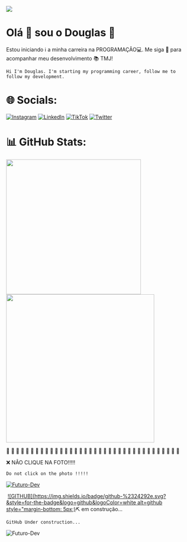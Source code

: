 ![](https://user-images.githubusercontent.com/74038190/215283417-55c9fe42-d47b-4b51-94d1-cfc135280cbd.gif)



# Olá 👋  sou o Douglas :boy:



Estou iniciando :information_source: a minha carreira na PROGRAMAÇÂO:computer:. Me siga :sparkling_heart: para acompanhar meu desenvolvimento :books: TMJ!

```
Hi I'm Douglas. I'm starting my programming career, follow me to follow my development.
```

# 🌐 Socials:

[![Instagram](https://img.shields.io/badge/Instagram-%23E4405F.svg?logo=Instagram&logoColor=white)](https://instagram.com/ziggyfreat) [![LinkedIn](https://img.shields.io/badge/LinkedIn-%230077B5.svg?logo=linkedin&logoColor=white)](https://linkedin.com/in/) [![TikTok](https://img.shields.io/badge/TikTok-%23000000.svg?logo=TikTok&logoColor=white)](https://tiktok.com/@douglasmiguew) [![Twitter](https://img.shields.io/badge/Twitter-%231DA1F2.svg?logo=Twitter&logoColor=white)](https://twitter.com/ziggyfreat) 

# 📊 GitHub Stats:



<img src="https://github-readme-stats-wheat-two-53.vercel.app/api?username=DouglasM1guel&theme=neon&hide_border=false&include_all_commits=false&count_private=false"  width="364px" />                    <img src="https://github-readme-streak-stats.herokuapp.com/?user=DouglasM1guel&theme=neon&hide_border=false"  width="400px" />



 :anger:  :anger:   :anger:  :anger:   :anger:  :anger:  :anger:  :anger:   :anger:   :anger:   :anger:   :anger:   :anger:   :anger:   :anger:    :anger:    :anger:    :anger:    :anger:    :anger:   :anger:   :anger:    :anger:    :anger:   :anger:   :anger:    :anger:  :anger:   :anger:  :anger:   :anger:    :anger:  :anger:  :anger:   :anger:  :anger:  

:x: NÂO CLIQUE NA FOTO!!!!!

```
Do not click on the photo !!!!!
```

[![Futuro-Dev](https://im4.ezgif.com/tmp/ezgif-4-75a192177d.gif)](https://gerarmemes.s3.us-east-2.amazonaws.com/memes/5c6ad96a.webp)





​       [![GITHUB](https://img.shields.io/badge/github-%2324292e.svg?&style=for-the-badge&logo=github&logoColor=white alt=github style="margin-bottom: 5px;)](https://github.com/DouglasM1guel):pick: em construção...

```
GitHub Under construction...
```

![Futuro-Dev](https://user-images.githubusercontent.com/74038190/240885348-491e3e44-11a0-487a-b07b-717f677bbe4a.gif)



